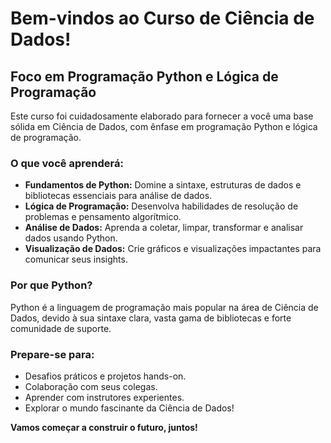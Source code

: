 # Bem-vindos ao Curso de Ciência de Dados!

## Foco em Programação Python e Lógica de Programação

Este curso foi cuidadosamente elaborado para fornecer a você uma base sólida em Ciência de Dados, com ênfase em programação Python e lógica de programação.

### O que você aprenderá:

*   **Fundamentos de Python:** Domine a sintaxe, estruturas de dados e bibliotecas essenciais para análise de dados.
*   **Lógica de Programação:** Desenvolva habilidades de resolução de problemas e pensamento algorítmico.
*   **Análise de Dados:** Aprenda a coletar, limpar, transformar e analisar dados usando Python.
*   **Visualização de Dados:** Crie gráficos e visualizações impactantes para comunicar seus insights.

### Por que Python?

Python é a linguagem de programação mais popular na área de Ciência de Dados, devido à sua sintaxe clara, vasta gama de bibliotecas e forte comunidade de suporte.

### Prepare-se para:

*   Desafios práticos e projetos hands-on.
*   Colaboração com seus colegas.
*   Aprender com instrutores experientes.
*   Explorar o mundo fascinante da Ciência de Dados!

**Vamos começar a construir o futuro, juntos!**